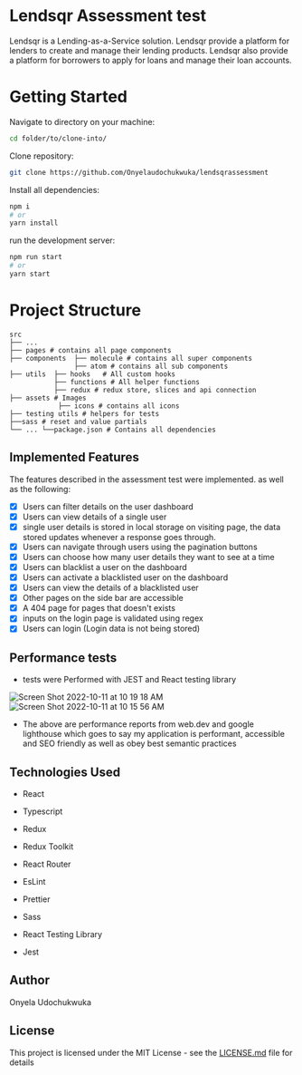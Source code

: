# Lendsqr Assessment test

Lendsqr is a Lending-as-a-Service solution. Lendsqr provide a platform for lenders to create and manage their lending products. Lendsqr also provide a platform for borrowers to apply for loans and manage their loan accounts.

# Getting Started

Navigate to directory on your machine:

```bash
cd folder/to/clone-into/
```

Clone repository:

```bash
git clone https://github.com/Onyelaudochukwuka/lendsqrassessment
```

Install all dependencies:

```bash
npm i
# or
yarn install
```

run the development server:

```bash
npm run start
# or
yarn start
```

# Project Structure
    
    src
    ├── ...
    ├── pages # contains all page components
    ├── components  ├── molecule # contains all super components
                    ├── atom # contains all sub components
    ├── utils  ├── hooks   # All custom hooks
               ├── functions # All helper functions
               ├── redux # redux store, slices and api connection
    ├── assets # Images
                ├── icons # contains all icons
    ├── testing utils # helpers for tests
    ├──sass # reset and value partials
    └── ... └──package.json # Contains all dependencies

## Implemented Features
The features described in the assessment test were implemented. as well as the following:
 - [x] Users can filter details on the user dashboard
 - [x] Users can view details of a single user 
 - [x] single user details is stored in local storage on visiting page, the data stored updates whenever a response goes through.
 - [x] Users can navigate through users using the pagination buttons
 - [x] Users can choose how many user details they want to see at a time
 - [x] Users can blacklist a user on the dashboard
 - [x] Users can activate a blacklisted user on the dashboard
 - [x] Users can view the details of a blacklisted user
 - [x] Other pages on the side bar are accessible
 - [x] A 404 page for pages that doesn't exists
 - [x] inputs on the login page is validated using regex
 - [x] Users can login (Login data is not being stored)

## Performance tests
- tests were Performed with JEST and React testing library

![Screen Shot 2022-10-11 at 10 19 18 AM](https://user-images.githubusercontent.com/82924100/195051191-9da5a882-9186-4f01-8157-54270be40dda.png)
![Screen Shot 2022-10-11 at 10 15 56 AM](https://user-images.githubusercontent.com/82924100/195051255-b8527455-08e2-4e3d-97af-e6bb26fd268a.png)

- The above are performance reports from web.dev and google lighthouse which goes to say my application is performant, accessible and SEO friendly as well as obey best semantic practices


## Technologies Used
- React
- Typescript

- Redux
- Redux Toolkit
- React Router
- EsLint
- Prettier
- Sass
- React Testing Library
- Jest

## Author
Onyela Udochukwuka

## License
This project is licensed under the MIT License - see the [LICENSE.md](LICENSE.md) file for details
